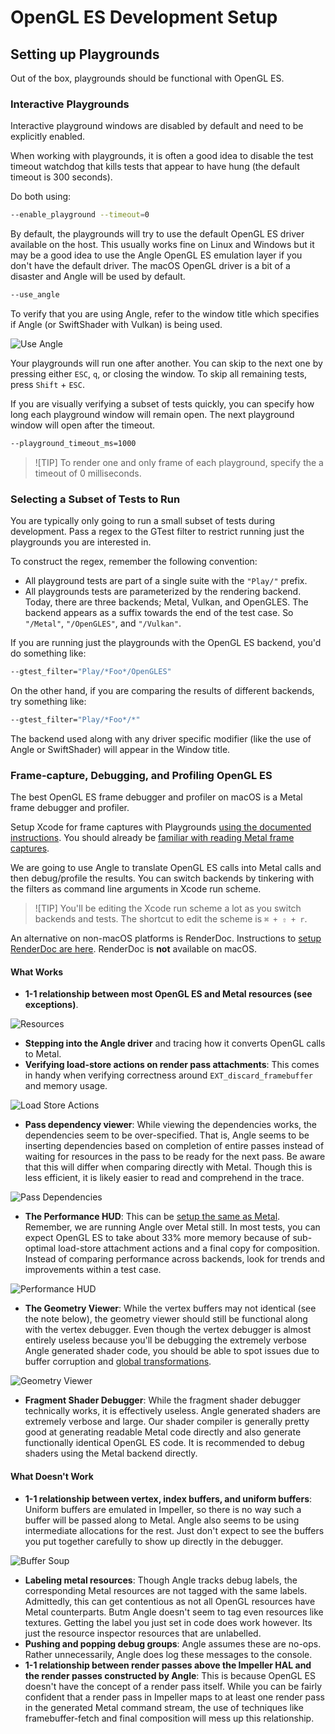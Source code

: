 # OpenGL ES Development Setup

## Setting up Playgrounds

Out of the box, playgrounds should be functional with OpenGL ES.

### Interactive Playgrounds

Interactive playground windows are disabled by default and need to be explicitly enabled.

When working with playgrounds, it is often a good idea to disable the test timeout watchdog that kills tests that appear to have hung (the default timeout is 300 seconds).

Do both using:

```sh
--enable_playground --timeout=0
```

By default, the playgrounds will try to use the default OpenGL ES driver available on the host. This usually works fine on Linux and Windows but it may be a good idea to use the Angle OpenGL ES emulation layer if you don't have the default driver. The macOS OpenGL driver is a bit of a disaster and Angle will be used by default.

```sh
--use_angle
```

To verify that you are using Angle, refer to the window title which specifies if Angle (or SwiftShader with Vulkan) is being used.

![Use Angle](./assets/opengles_development_setup/angle.png)

Your playgrounds will run one after another. You can skip to the next one by pressing either `ESC`, `q`, or closing the window. To skip all remaining tests, press `Shift` + `ESC`.

If you are visually verifying a subset of tests quickly, you can specify how long each playground window will remain open. The next playground window will open after the timeout.

```sh
--playground_timeout_ms=1000
```

> ![TIP]
> To render one and only frame of each playground, specify the a timeout of 0 milliseconds.

### Selecting a Subset of Tests to Run

You are typically only going to run a small subset of tests during development. Pass a regex to the GTest filter to restrict running just the playgrounds you are interested in.

To construct the regex, remember the following convention:

* All playground tests are part of a single suite with the `"Play/"` prefix.
* All playgrounds tests are parameterized by the rendering backend. Today, there are three backends; Metal, Vulkan, and OpenGLES. The backend appears as a suffix towards the end of the test case. So `"/Metal"`, `"/OpenGLES"`, and `"/Vulkan"`.

If you are running just the playgrounds with the OpenGL ES backend, you'd do something like:

```sh
--gtest_filter="Play/*Foo*/OpenGLES"
```

On the other hand, if you are comparing the results of different backends, try something like:

```sh
--gtest_filter="Play/*Foo*/*"
```

The backend used along with any driver specific modifier (like the use of Angle or SwiftShader) will appear in the Window title.

### Frame-capture, Debugging, and Profiling OpenGL ES

The best OpenGL ES frame debugger and profiler on macOS is a Metal frame debugger and profiler.

Setup Xcode for frame captures with Playgrounds [using the documented instructions](./xcode_frame_capture.md). You should already be [familiar with reading Metal frame captures](./read_frame_captures.md).

We are going to use Angle to translate OpenGL ES calls into Metal calls and then debug/profile the results. You can switch backends by tinkering with the filters as command line arguments in Xcode run scheme.

> ![TIP]
> You'll be editing the Xcode run scheme a lot as you switch backends and tests. The shortcut to edit the scheme is `⌘ + ⇧ + r`.

An alternative on non-macOS platforms is RenderDoc. Instructions to [setup RenderDoc are here](./renderdoc_frame_capture.md). RenderDoc is **not** available on macOS.

#### What Works

* **1-1 relationship between most OpenGL ES and Metal resources (see exceptions)**.

![Resources](./assets/opengles_development_setup/resources.png)

* **Stepping into the Angle driver** and tracing how it converts OpenGL calls to Metal.
* **Verifying load-store actions on render pass attachments**: This comes in handy when verifying correctness around `EXT_discard_framebuffer` and memory usage.

![Load Store Actions](./assets/opengles_development_setup/load_store.png)

* **Pass dependency viewer**: While viewing the dependencies works, the dependencies seem to be over-specified. That is, Angle seems to be inserting dependencies based on completion of entire passes instead of waiting for resources in the pass to be ready for the next pass. Be aware that this will differ when comparing directly with Metal. Though this is less efficient, it is likely easier to read and comprehend in the trace.

![Pass Dependencies](./assets/opengles_development_setup/pass_deps.png)

* **The Performance HUD**: This can be [setup the same as Metal](./metal_validation.md). Remember, we are running Angle over Metal still. In most tests, you can expect OpenGL ES to take about 33% more memory because of sub-optimal load-store attachment actions and a final copy for composition. Instead of comparing performance across backends, look for trends and improvements within a test case.

![Performance HUD](./assets/opengles_development_setup/hud.png)

* **The Geometry Viewer**: While the vertex buffers may not identical (see the note below), the geometry viewer should still be functional along with the vertex debugger. Even though the vertex debugger is almost entirely useless because you'll be debugging the extremely verbose Angle generated shader code, you should be able to spot issues due to buffer corruption and [global transformations](./coordinate_system.md).

![Geometry Viewer](./assets/opengles_development_setup/geometry_viewer.png)

* **Fragment Shader Debugger**: While the fragment shader debugger technically works, it is effectively useless. Angle generated shaders are extremely verbose and large. Our shader compiler is generally pretty good at generating readable Metal code directly and also generate functionally identical OpenGL ES code. It is recommended to debug shaders using the Metal backend directly.

#### What Doesn't Work

* **1-1 relationship between vertex, index buffers, and uniform buffers**: Uniform buffers are emulated in Impeller, so there is no way such a buffer will be passed along to Metal. Angle also seems to be using intermediate allocations for the rest. Just don't expect to see the buffers you put together carefully to show up directly in the debugger.

![Buffer Soup](./assets/opengles_development_setup/buffer_soup.png)

* **Labeling metal resources**: Though Angle tracks debug labels, the corresponding Metal resources are not tagged with the same labels. Admittedly, this can get contentious as not all OpenGL resources have Metal counterparts. Butm Angle doesn't seem to tag even resources like textures. Getting the label you just set in code does work however. Its just the resource inspector resources that are unlabelled.
* **Pushing and popping debug groups**: Angle assumes these are no-ops. Rather unnecessarily, Angle does log these messages to the console.
* **1-1 relationship between render passes above the Impeller HAL and the render passes constructed by Angle**: This is because OpenGL ES doesn't have the concept of a render pass itself. While you can be fairly confident that a render pass in Impeller maps to at least one render pass in the generated Metal command stream, the use of techniques like framebuffer-fetch and final composition will mess up this relationship.
